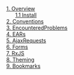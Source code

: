 [1. Overview](/madog/Overview/readme.md#overview)<br>
&nbsp;&nbsp;&nbsp;&nbsp;&nbsp;&nbsp;[1.1 Install](/madog/Overview/readme.md#install)<br>
[2. Conventions](/madog/Conventions/readme.md#conventions)<br>
[3. EncounteredProblems](/madog/EncounteredProblems/readme.md#encounteredproblems)<br>
[4. EARs](/madog/EARs/readme.md#ears)<br>
[5. AjaxRequests](/madog/AjaxRequests/readme.md#ajaxrequests)<br>
[6. Forms](/madog/Forms/readme.md#forms)<br>
[7. RxJS](/madog/RxJS/readme.md#rxjs)<br>
[8. Theming](/madog/Theming/readme.md#theming)<br>
[9. Bookmarks](/madog/Bookmarks/readme.md#bookmarks)<br>

 

